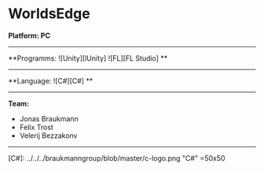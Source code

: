# WorldsEdge

**Platform: PC**
***
**Programms: ![Unity][lUnity] ![FL][FL Studio] **
***
**Language: ![C#][C#] **
***
**Team:**
+ Jonas Braukmann
+ Felix Trost
+ Velerij Bezzakonv
***


[Unity]: https://github.com/highdraze/braukmanngroup/Unity-Indie-Game-Development.jpg "Unity"
[FL]: https://github.com/highdraze/braukmanngroup/FLAT_FRUIT_Black.png "FL"
[C#]: ../../../braukmanngroup/blob/master/c-logo.png "C#" =50x50

